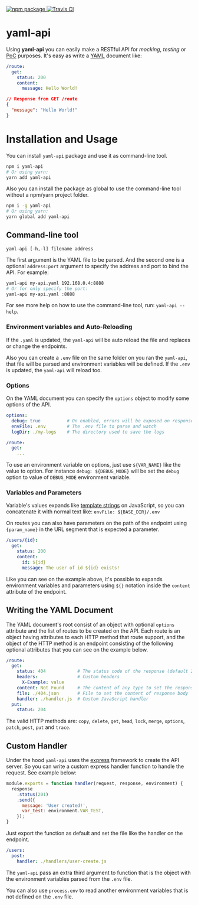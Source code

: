 [
    ![npm package](https://img.shields.io/npm/v/yaml-api)
](https://www.npmjs.com/package/yaml-api)
[
    ![Travis CI](https://travis-ci.com/Silva97/yaml-api.svg?branch=master)
](https://travis-ci.com/github/Silva97/yaml-api)

# yaml-api
Using **yaml-api** you can easily make a RESTful API for _mocking_, _testing_ or [PoC] purposes. It's easy as write a [YAML] document like:

```yaml
/route:
  get:
    status: 200
    content:
      message: Hello World!
```
```json
// Response from GET /route
{
  "message": "Hello World!"
}
```

# Installation and Usage
You can install `yaml-api` package and use it as command-line tool.

```bash
npm i yaml-api
# Or using yarn:
yarn add yaml-api
```

Also you can install the package as global to use the command-line tool without a npm/yarn project folder.
```bash
npm i -g yaml-api
# Or using yarn:
yarn global add yaml-api
```

## Command-line tool
`yaml-api [-h,-l] filename address`

The first argument is the YAML file to be parsed. And the second one is a optional `address:port` argument to specify the address and port to bind the API. For example:

```bash
yaml-api my-api.yaml 192.168.0.4:8888
# Or for only specify the port:
yaml-api my-api.yaml :8888
```

For see more help on how to use the command-line tool, run: `yaml-api --help`.

### Environment variables and Auto-Reloading
If the `.yaml` is updated, the `yaml-api` will be auto reload the file and replaces or change the endpoints.

Also you can create a `.env` file on the same folder on you ran the `yaml-api`, that file will be parsed and environment variables will be defined. If the `.env` is updated, the `yaml-api` will reload too.

### Options
On the YAML document you can specify the `options` object to modify some options of the API.

```yaml
options:
  debug: true          # On enabled, errors will be exposed on responses
  envFile: .env        # The .env file to parse and watch
  logDir: ./my-logs    # The directory used to save the logs

/route:
  get:
    ...
```

To use an environment variable on options, just use `${VAR_NAME}` like the value to option. For instance `debug: ${DEBUG_MODE}` will be set the `debug` option to value of `DEBUG_MODE` environment variable.

### Variables and Parameters
Variable's values expands like [template strings] on JavaScript, so you can concatenate it with normal text like: `envFile: ${BASE_DIR}/.env`

On routes you can also have parameters on the path of the endpoint using `{param_name}` in the URL segment that is expected a parameter.
```yaml
/users/{id}:
  get:
    status: 200
    content:
      id: ${id}
      message: The user of id ${id} exists!
```

Like you can see on the example above, it's possible to expands environment variables and parameters using `${}` notation inside the `content` attribute of the endpoint.

## Writing the YAML Document
The YAML document's root consist of an object with optional `options` attribute and the list of routes to be created on the API.
Each route is an object having attributes to each HTTP method that route support, and the object of the HTTP method is an endpoint consisting of the following optional attributes that you can see on the example below.

```yaml
/route:
  get:
    status: 404            # The status code of the response (default 200)
    headers:               # Custom headers
      X-Example: value
    content: Not Found     # The content of any type to set the response body
    file: ./404.json       # File to set the content of response body
    handler: ./handler.js  # Custom JavaScript handler
  put:
    status: 204
```

The valid HTTP methods are: `copy`, `delete`, `get`, `head`, `lock`, `merge`, `options`, `patch`, `post`, `put` and `trace`.

## Custom Handler
Under the hood `yaml-api` uses the [express] framework to create the API server. So you can write a custom express handler function to handle the request. See example below:

```js
module.exports = function handler(request, response, environment) {
  response
    .status(201)
    .send({
      message: 'User created!',
      var_test: environment.VAR_TEST,
    });
}
```

Just export the function as default and set the file like the handler on the endpoint.
```yaml
/users:
  post:
    handler: ./handlers/user-create.js
```

The `yaml-api` pass an extra third argument to function that is the object with the environment variables parsed from the `.env` file.

You can also use `process.env` to read another environment variables that is not defined on the `.env` file.


[PoC]: https://en.wikipedia.org/wiki/Proof_of_concept
[YAML]: https://en.wikipedia.org/wiki/YAML
[template strings]: https://developer.mozilla.org/en-US/docs/Web/JavaScript/Reference/Template_literals
[express]: https://www.npmjs.com/package/express
